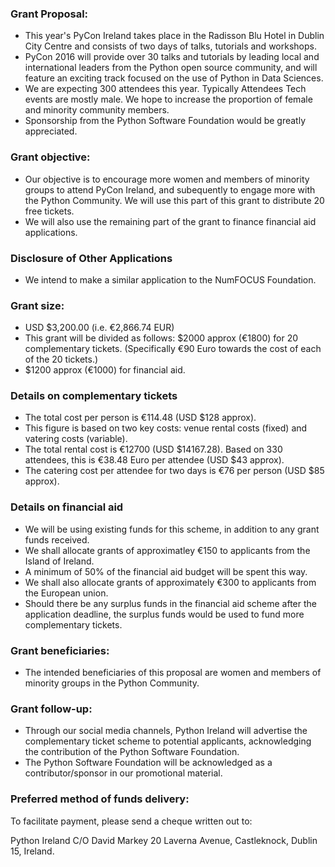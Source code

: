 
### Grant Proposal: 
* This year's PyCon Ireland takes place in the Radisson Blu Hotel in Dublin City Centre and consists of two days of talks, tutorials and workshops.  
* PyCon 2016 will provide over 30 talks and tutorials by leading local and international leaders from the Python open source community, and will feature an exciting track focused on the use of Python in Data Sciences. 
* We are expecting 300 attendees this year. Typically Attendees Tech events are mostly male. We hope to increase the proportion of female and minority community members.
* Sponsorship from the Python Software Foundation would be greatly appreciated. 

### Grant objective: 
* Our objective is to encourage more women and members of minority groups to attend PyCon Ireland, and subequently to engage more with the Python Community. We will use this part of this grant to distribute 20 free tickets.
* We will also use the remaining part of the grant to finance financial aid applications.

### Disclosure of Other Applications
* We intend to make a similar application to the NumFOCUS Foundation. 

### Grant size: 
* USD $3,200.00  (i.e. €2,866.74 EUR)
* This grant will be divided as follows:
    $2000 approx (€1800) for 20 complementary tickets.
    (Specifically €90 Euro towards the cost of each of the 20 tickets.)
* $1200 approx (€1000) for financial aid.

### Details on complementary tickets 
 * The total cost per person is €114.48 (USD $128 approx).
 * This figure is based on two key costs: venue rental costs (fixed) and vatering costs (variable).
 * The total rental cost is €12700 (USD $14167.28). Based on 330 attendees, this is €38.48 Euro per attendee (USD $43 approx).
 * The catering cost per attendee for two days is €76 per person (USD $85 approx).

### Details on financial aid
 * We will be using existing funds for this scheme, in addition to any grant funds received.
 * We shall allocate grants of approximatley €150 to applicants from the Island of Ireland. 
 * A minimum of 50% of the financial aid budget will be spent this way.
 * We shall also allocate grants of approximately €300 to applicants from the European union. 
 * Should there be any surplus funds in the financial aid scheme after the application deadline, the surplus funds would be used to fund more complementary tickets.

### Grant beneficiaries: 
* The intended beneficiaries of this proposal are women and members of minority groups in the Python Community.

### Grant follow-up: 
* Through our social media channels, Python Ireland will advertise the complementary ticket scheme to potential applicants, acknowledging the contribution of the Python Software Foundation.
* The Python Software Foundation will be acknowledged as a contributor/sponsor in our promotional material.

### Preferred method of funds delivery: 

To facilitate payment, please send a cheque written out to:

Python Ireland
C/O 
David Markey
20 Laverna Avenue, 
Castleknock, 
Dublin 15,
Ireland.
